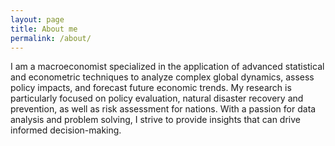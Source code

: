 ```yaml
---
layout: page
title: About me
permalink: /about/
---
```


<amp-img width="600" height="300" layout="responsive" src="http://lorempixel.com/600/300/sports"></amp-img>

I am a macroeconomist specialized in the application of advanced statistical and econometric techniques to analyze complex global dynamics, assess policy impacts, and forecast future economic trends. My research is particularly focused on policy evaluation, natural disaster recovery and prevention, as well as risk assessment for nations. With a passion for data analysis and problem solving, I strive to provide insights that can drive informed decision-making.
